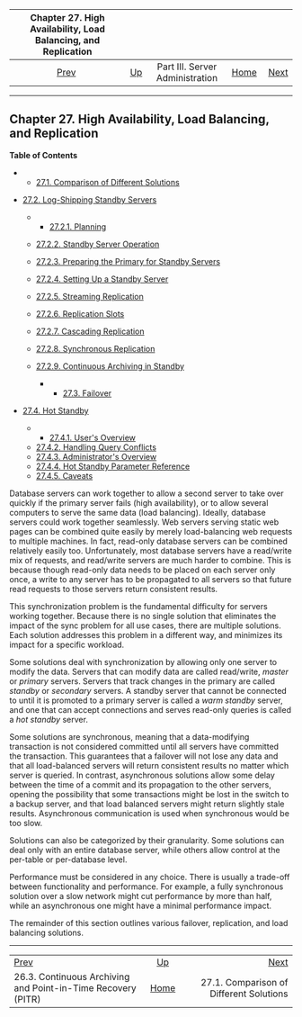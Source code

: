 <!--?xml version="1.0" encoding="UTF-8" standalone="no"?-->

|                   Chapter 27. High Availability, Load Balancing, and Replication                  |                                                    |                                 |                                                       |                                                                                         |
| :-----------------------------------------------------------------------------------------------: | :------------------------------------------------- | :-----------------------------: | ----------------------------------------------------: | --------------------------------------------------------------------------------------: |
| [Prev](continuous-archiving.html "26.3. Continuous Archiving and Point-in-Time Recovery (PITR)")  | [Up](admin.html "Part III. Server Administration") | Part III. Server Administration | [Home](index.html "PostgreSQL 17devel Documentation") |  [Next](different-replication-solutions.html "27.1. Comparison of Different Solutions") |

***

## Chapter 27. High Availability, Load Balancing, and Replication

**Table of Contents**

  * *   [27.1. Comparison of Different Solutions](different-replication-solutions.html)
* [27.2. Log-Shipping Standby Servers](warm-standby.html)

    <!---->

  * *   [27.2.1. Planning](warm-standby.html#STANDBY-PLANNING)
  * [27.2.2. Standby Server Operation](warm-standby.html#STANDBY-SERVER-OPERATION)
  * [27.2.3. Preparing the Primary for Standby Servers](warm-standby.html#PREPARING-PRIMARY-FOR-STANDBY)
  * [27.2.4. Setting Up a Standby Server](warm-standby.html#STANDBY-SERVER-SETUP)
  * [27.2.5. Streaming Replication](warm-standby.html#STREAMING-REPLICATION)
  * [27.2.6. Replication Slots](warm-standby.html#STREAMING-REPLICATION-SLOTS)
  * [27.2.7. Cascading Replication](warm-standby.html#CASCADING-REPLICATION)
  * [27.2.8. Synchronous Replication](warm-standby.html#SYNCHRONOUS-REPLICATION)
  * [27.2.9. Continuous Archiving in Standby](warm-standby.html#CONTINUOUS-ARCHIVING-IN-STANDBY)

      * *   [27.3. Failover](warm-standby-failover.html)
* [27.4. Hot Standby](hot-standby.html)

    <!---->

  * *   [27.4.1. User's Overview](hot-standby.html#HOT-STANDBY-USERS)
  * [27.4.2. Handling Query Conflicts](hot-standby.html#HOT-STANDBY-CONFLICT)
  * [27.4.3. Administrator's Overview](hot-standby.html#HOT-STANDBY-ADMIN)
  * [27.4.4. Hot Standby Parameter Reference](hot-standby.html#HOT-STANDBY-PARAMETERS)
  * [27.4.5. Caveats](hot-standby.html#HOT-STANDBY-CAVEATS)

Database servers can work together to allow a second server to take over quickly if the primary server fails (high availability), or to allow several computers to serve the same data (load balancing). Ideally, database servers could work together seamlessly. Web servers serving static web pages can be combined quite easily by merely load-balancing web requests to multiple machines. In fact, read-only database servers can be combined relatively easily too. Unfortunately, most database servers have a read/write mix of requests, and read/write servers are much harder to combine. This is because though read-only data needs to be placed on each server only once, a write to any server has to be propagated to all servers so that future read requests to those servers return consistent results.

This synchronization problem is the fundamental difficulty for servers working together. Because there is no single solution that eliminates the impact of the sync problem for all use cases, there are multiple solutions. Each solution addresses this problem in a different way, and minimizes its impact for a specific workload.

Some solutions deal with synchronization by allowing only one server to modify the data. Servers that can modify data are called read/write, *master* or *primary* servers. Servers that track changes in the primary are called *standby* or *secondary* servers. A standby server that cannot be connected to until it is promoted to a primary server is called a *warm standby* server, and one that can accept connections and serves read-only queries is called a *hot standby* server.

Some solutions are synchronous, meaning that a data-modifying transaction is not considered committed until all servers have committed the transaction. This guarantees that a failover will not lose any data and that all load-balanced servers will return consistent results no matter which server is queried. In contrast, asynchronous solutions allow some delay between the time of a commit and its propagation to the other servers, opening the possibility that some transactions might be lost in the switch to a backup server, and that load balanced servers might return slightly stale results. Asynchronous communication is used when synchronous would be too slow.

Solutions can also be categorized by their granularity. Some solutions can deal only with an entire database server, while others allow control at the per-table or per-database level.

Performance must be considered in any choice. There is usually a trade-off between functionality and performance. For example, a fully synchronous solution over a slow network might cut performance by more than half, while an asynchronous one might have a minimal performance impact.

The remainder of this section outlines various failover, replication, and load balancing solutions.

***

|                                                                                                   |                                                       |                                                                                         |
| :------------------------------------------------------------------------------------------------ | :---------------------------------------------------: | --------------------------------------------------------------------------------------: |
| [Prev](continuous-archiving.html "26.3. Continuous Archiving and Point-in-Time Recovery (PITR)")  |   [Up](admin.html "Part III. Server Administration")  |  [Next](different-replication-solutions.html "27.1. Comparison of Different Solutions") |
| 26.3. Continuous Archiving and Point-in-Time Recovery (PITR)                                      | [Home](index.html "PostgreSQL 17devel Documentation") |                                                 27.1. Comparison of Different Solutions |
